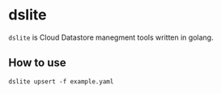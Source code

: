 # dslite

`dslite` is Cloud Datastore manegment tools written in golang.


## How to use

```
dslite upsert -f example.yaml
```
